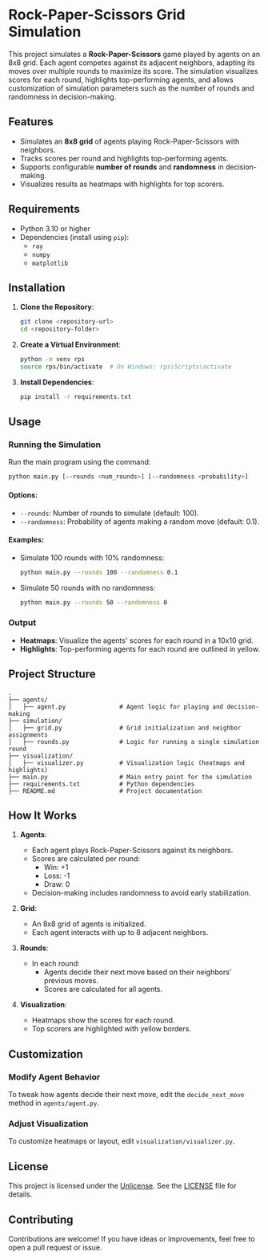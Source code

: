 
# Rock-Paper-Scissors Grid Simulation

This project simulates a **Rock-Paper-Scissors** game played by agents on an 8x8 grid. Each agent competes against its adjacent neighbors, adapting its moves over multiple rounds to maximize its score. The simulation visualizes scores for each round, highlights top-performing agents, and allows customization of simulation parameters such as the number of rounds and randomness in decision-making.

## Features

- Simulates an **8x8 grid** of agents playing Rock-Paper-Scissors with neighbors.
- Tracks scores per round and highlights top-performing agents.
- Supports configurable **number of rounds** and **randomness** in decision-making.
- Visualizes results as heatmaps with highlights for top scorers.

## Requirements

- Python 3.10 or higher
- Dependencies (install using `pip`):
  - `ray`
  - `numpy`
  - `matplotlib`

## Installation

1. **Clone the Repository**:
   ```bash
   git clone <repository-url>
   cd <repository-folder>
   ```

2. **Create a Virtual Environment**:
   ```bash
   python -m venv rps
   source rps/bin/activate  # On Windows: rps\Scripts\activate
   ```

3. **Install Dependencies**:
   ```bash
   pip install -r requirements.txt
   ```

## Usage

### Running the Simulation

Run the main program using the command:
```bash
python main.py [--rounds <num_rounds>] [--randomness <probability>]
```

#### Options:
- `--rounds`: Number of rounds to simulate (default: 100).
- `--randomness`: Probability of agents making a random move (default: 0.1).

#### Examples:
- Simulate 100 rounds with 10% randomness:
  ```bash
  python main.py --rounds 100 --randomness 0.1
  ```
- Simulate 50 rounds with no randomness:
  ```bash
  python main.py --rounds 50 --randomness 0
  ```

### Output

- **Heatmaps**: Visualize the agents' scores for each round in a 10x10 grid.
- **Highlights**: Top-performing agents for each round are outlined in yellow.

## Project Structure

```
.
├── agents/
│   ├── agent.py               # Agent logic for playing and decision-making
├── simulation/
│   ├── grid.py                # Grid initialization and neighbor assignments
│   ├── rounds.py              # Logic for running a single simulation round
├── visualization/
│   ├── visualizer.py          # Visualization logic (heatmaps and highlights)
├── main.py                    # Main entry point for the simulation
├── requirements.txt           # Python dependencies
├── README.md                  # Project documentation
```

## How It Works

1. **Agents**:
   - Each agent plays Rock-Paper-Scissors against its neighbors.
   - Scores are calculated per round:
     - Win: +1
     - Loss: -1
     - Draw: 0
   - Decision-making includes randomness to avoid early stabilization.

2. **Grid**:
   - An 8x8 grid of agents is initialized.
   - Each agent interacts with up to 8 adjacent neighbors.

3. **Rounds**:
   - In each round:
     - Agents decide their next move based on their neighbors' previous moves.
     - Scores are calculated for all agents.

4. **Visualization**:
   - Heatmaps show the scores for each round.
   - Top scorers are highlighted with yellow borders.

## Customization

### Modify Agent Behavior
To tweak how agents decide their next move, edit the `decide_next_move` method in `agents/agent.py`.

### Adjust Visualization
To customize heatmaps or layout, edit `visualization/visualizer.py`.

## License

This project is licensed under the [Unlicense](https://unlicense.org/). See the [LICENSE](LICENSE) file for details.

## Contributing

Contributions are welcome! If you have ideas or improvements, feel free to open a pull request or issue.
